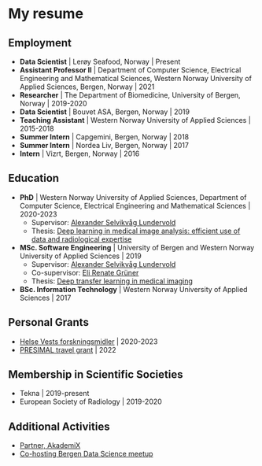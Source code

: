 ---
---
# My resume

## Employment

- **Data Scientist** | Lerøy Seafood, Norway | Present
- **Assistant Professor II** | Department of Computer Science, Electrical Engineering and Mathematical Sciences, Western Norway University of Applied Sciences, Bergen, Norway | 2021
- **Researcher** | The Department of Biomedicine, University of Bergen, Norway | 2019-2020
- **Data Scientist** | Bouvet ASA, Bergen, Norway | 2019
- **Teaching Assistant** | Western Norway University of Applied Sciences | 2015-2018
- **Summer Intern** | Capgemini, Bergen, Norway | 2018
- **Summer Intern** | Nordea Liv, Bergen, Norway | 2017
- **Intern** | Vizrt, Bergen, Norway | 2016

## Education

- **PhD** | Western Norway University of Applied Sciences, Department of Computer Science, Electrical Engineering and Mathematical Sciences | 2020-2023
  - Supervisor: [Alexander Selvikvåg Lundervold](https://alexander.lundervold.com/)
  - Thesis: [Deep learning in medical image analysis: efficient use of data and radiological expertise](https://hvlopen.brage.unit.no/hvlopen-xmlui/handle/11250/3090119)
- **MSc. Software Engineering** | University of Bergen and Western Norway University of Applied Sciences | 2019
  - Supervisor: [Alexander Selvikvåg Lundervold](https://alexander.lundervold.com/)
  - Co-supervisor: [Eli Renate Grüner](https://www.uib.no/personer/Eli.Renate.Gruner)
  - Thesis: [Deep transfer learning in medical imaging](http://bora.uib.no/bitstream/handle/1956/20849/Deep_transfer_learning_in_medical_imaging.pdf)
- **BSc. Information Technology** | Western Norway University of Applied Sciences | 2017

## Personal Grants

- [Helse Vests forskningsmidler](https://helse-vest.no/nyheiter/nyheiter-2019/tildeling-av-helse-vests-forskingsmidlar-2020) | 2020-2023
- [PRESIMAL travel grant](https://mmiv.no/presimal/) | 2022

## Membership in Scientific Societies

- Tekna | 2019-present
- European Society of Radiology | 2019-2020

## Additional Activities

- [Partner, AkademiX](https://akademix.no/)
- [Co-hosting Bergen Data Science meetup](https://www.meetup.com/bergen-data-science-meetup/)

